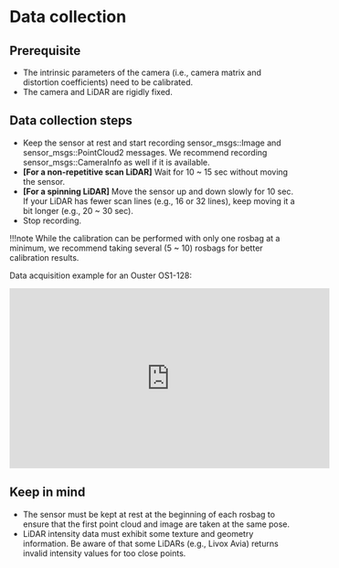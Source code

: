 # Data collection

## Prerequisite

- The intrinsic parameters of the camera (i.e., camera matrix and distortion coefficients) need to be calibrated.
- The camera and LiDAR are rigidly fixed.


## Data collection steps

- Keep the sensor at rest and start recording sensor_msgs::Image and sensor_msgs::PointCloud2 messages. We recommend recording sensor_msgs::CameraInfo as well if it is available.
- **[For a non-repetitive scan LiDAR]** Wait for 10 ~ 15 sec without moving the sensor.
- **[For a spinning LiDAR]** Move the sensor up and down slowly for 10 sec. If your LiDAR has fewer scan lines (e.g., 16 or 32 lines), keep moving it a bit longer (e.g., 20 ~ 30 sec).
- Stop recording.

!!!note
    While the calibration can be performed with only one rosbag at a minimum, we recommend taking several (5 ~ 10) rosbags for better calibration results.

Data acquisition example for an Ouster OS1-128:
<div class="youtube">
<iframe width="560" height="315" src="https://www.youtube.com/embed/Urs36qdSQm0" title="YouTube video player" frameborder="0" allow="accelerometer; autoplay; clipboard-write; encrypted-media; gyroscope; picture-in-picture; web-share" allowfullscreen></iframe>
</div>

## Keep in mind

- The sensor must be kept at rest at the beginning of each rosbag to ensure that the first point cloud and image are taken at the same pose.
- LiDAR intensity data must exhibit some texture and geometry information. Be aware of that some LiDARs (e.g., Livox Avia) returns invalid intensity values for too close points.
